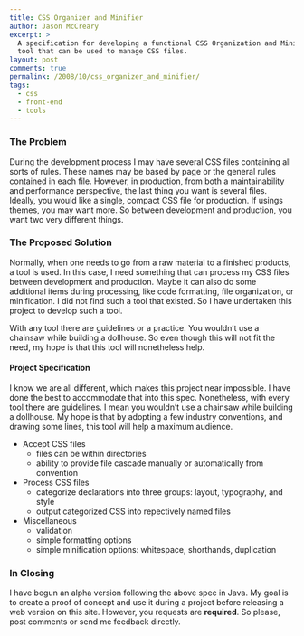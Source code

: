 ```yaml
---
title: CSS Organizer and Minifier
author: Jason McCreary
excerpt: >
  A specification for developing a functional CSS Organization and Minification
  tool that can be used to manage CSS files.
layout: post
comments: true
permalink: /2008/10/css_organizer_and_minifier/
tags:
  - css
  - front-end
  - tools
---
```

### The Problem

During the development process I may have several CSS files containing all sorts of rules. These names may be based by page or the general rules contained in each file. However, in production, from both a maintainability and performance perspective, the last thing you want is several files. Ideally, you would like a single, compact CSS file for production. If usings themes, you may want more. So between development and production, you want two very different things.

### The Proposed Solution

Normally, when one needs to go from a raw material to a finished products, a tool is used. In this case, I need something that can process my CSS files between development and production. Maybe it can also do some additional items during processing, like code formatting, file organization, or minification. I did not find such a tool that existed. So I have undertaken this project to develop such a tool.

With any tool there are guidelines or a practice. You wouldn&rsquo;t use a chainsaw while building a dollhouse. So even though this will not fit the need, my hope is that this tool will nonetheless help.

#### Project Specification

I know we are all different, which makes this project near impossible. I have done the best to accommodate that into this spec. Nonetheless, with every tool there are guidelines. I mean you wouldn&rsquo;t use a chainsaw while building a dollhouse. My hope is that by adopting a few industry conventions, and drawing some lines, this tool will help a maximum audience.

*   Accept CSS files 
    *   files can be within directories
    *   ability to provide file cascade manually or automatically from convention
*   Process CSS files 
    *   categorize declarations into three groups: layout, typography, and style
    *   output categorized CSS into repectively named files
*   Miscellaneous 
    *   validation
    *   simple formatting options
    *   simple minification options: whitespace, shorthands, duplication

### In Closing

I have begun an alpha version following the above spec in Java. My goal is to create a proof of concept and use it during a project before releasing a web version on this site. However, you requests are **required**. So please, post comments or send me feedback directly.
